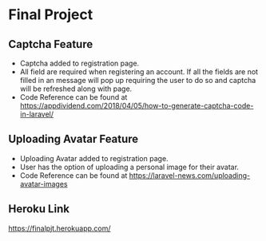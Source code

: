 # Final Project

## Captcha Feature
- Captcha added to registration page.
- All field are required when registering an account. If all the fields are not filled in an message will pop up requiring the user to do so and captcha will be refreshed along with page.
- Code Reference can be found at https://appdividend.com/2018/04/05/how-to-generate-captcha-code-in-laravel/

## Uploading Avatar Feature 
- Uploading Avatar added to registration page.
- User has the option of uploading a personal image for their avatar.
- Code Reference can be found at https://laravel-news.com/uploading-avatar-images

## Heroku Link
https://finalpjt.herokuapp.com/
